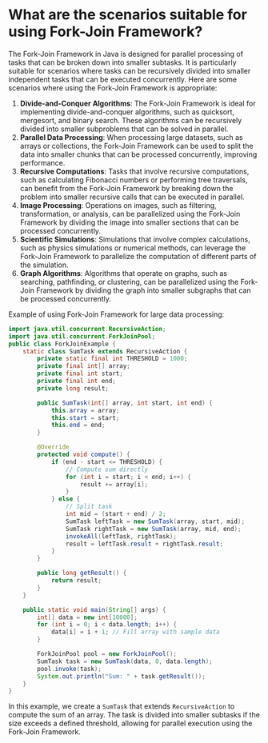# What are the scenarios suitable for using Fork-Join Framework?
The Fork-Join Framework in Java is designed for parallel processing of tasks that can be broken down into smaller subtasks. It is particularly suitable for scenarios where tasks can be recursively divided into smaller independent tasks that can be executed concurrently. Here are some scenarios where using the Fork-Join Framework is appropriate:
1. **Divide-and-Conquer Algorithms**: The Fork-Join Framework is ideal for implementing divide-and-conquer algorithms, such as quicksort, mergesort, and binary search. These algorithms can be recursively divided into smaller subproblems that can be solved in parallel.
2. **Parallel Data Processing**: When processing large datasets, such as arrays or collections, the Fork-Join Framework can be used to split the data into smaller chunks that can be processed concurrently, improving performance.
3. **Recursive Computations**: Tasks that involve recursive computations, such as calculating Fibonacci numbers or performing tree traversals, can benefit from the Fork-Join Framework by breaking down the problem into smaller recursive calls that can be executed in parallel.
4. **Image Processing**: Operations on images, such as filtering, transformation, or analysis, can be parallelized using the Fork-Join Framework by dividing the image into smaller sections that can be processed concurrently.
5. **Scientific Simulations**: Simulations that involve complex calculations, such as physics simulations or numerical methods, can leverage the Fork-Join Framework to parallelize the computation of different parts of the simulation.
6. **Graph Algorithms**: Algorithms that operate on graphs, such as searching, pathfinding, or clustering, can be parallelized using the Fork-Join Framework by dividing the graph into smaller subgraphs that can be processed concurrently.

Example of using Fork-Join Framework for large data processing:
```java
import java.util.concurrent.RecursiveAction;
import java.util.concurrent.ForkJoinPool;
public class ForkJoinExample {
    static class SumTask extends RecursiveAction {
        private static final int THRESHOLD = 1000;
        private final int[] array;
        private final int start;
        private final int end;
        private long result;

        public SumTask(int[] array, int start, int end) {
            this.array = array;
            this.start = start;
            this.end = end;
        }

        @Override
        protected void compute() {
            if (end - start <= THRESHOLD) {
                // Compute sum directly
                for (int i = start; i < end; i++) {
                    result += array[i];
                }
            } else {
                // Split task
                int mid = (start + end) / 2;
                SumTask leftTask = new SumTask(array, start, mid);
                SumTask rightTask = new SumTask(array, mid, end);
                invokeAll(leftTask, rightTask);
                result = leftTask.result + rightTask.result;
            }
        }

        public long getResult() {
            return result;
        }
    }

    public static void main(String[] args) {
        int[] data = new int[10000];
        for (int i = 0; i < data.length; i++) {
            data[i] = i + 1; // Fill array with sample data
        }

        ForkJoinPool pool = new ForkJoinPool();
        SumTask task = new SumTask(data, 0, data.length);
        pool.invoke(task);
        System.out.println("Sum: " + task.getResult());
    }
}
```
In this example, we create a `SumTask` that extends `RecursiveAction` to compute the sum of an array. The task is divided into smaller subtasks if the size exceeds a defined threshold, allowing for parallel execution using the Fork-Join Framework.

